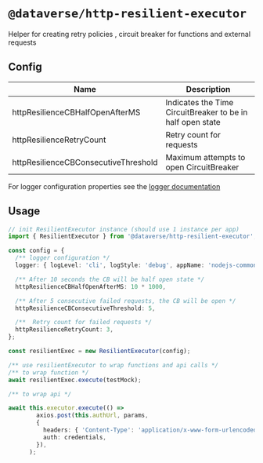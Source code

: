 # `@dataverse/http-resilient-executor`

Helper for creating retry policies , circuit breaker for functions and external requests

## Config

| Name                                        | Description                                                           |
| ------------------------------------------- | --------------------------------------------------------------------- |
| httpResilienceCBHalfOpenAfterMS             | Indicates the Time CircuitBreaker to be in half open state            |
| httpResilienceRetryCount                    | Retry count for requests                                              |
| httpResilienceCBConsecutiveThreshold        | Maximum attempts to open CircuitBreaker                               |

For logger configuration properties see the
[logger documentation](https://gitlab.byteprophecy.accenture.com/dataverse/common-nodejs-components/blob/develop/packages/logger/README.md)


## Usage

```typescript
// init ResilientExecutor instance (should use 1 instance per app)
import { ResilientExecutor } from '@dataverse/http-resilient-executor';

const config = {
  /** logger configuration */
  logger: { logLevel: 'cli', logStyle: 'debug', appName: 'nodejs-commons',moduleName: 'ResilientExecutor' },

  /** After 10 seconds the CB will be half open state */
  httpResilienceCBHalfOpenAfterMS: 10 * 1000,

  /** After 5 consecutive failed requests, the CB will be open */
  httpResilienceCBConsecutiveThreshold: 5,

  /**  Retry count for failed requests */
  httpResilienceRetryCount: 3,
};

const resilientExec = new ResilientExecutor(config);

/** use resilientExecutor to wrap functions and api calls */
/** to wrap function */
await resilientExec.execute(testMock);

/** to wrap api */

await this.executor.execute(() =>
        axios.post(this.authUrl, params,
        {
          headers: { 'Content-Type': 'application/x-www-form-urlencoded'},
          auth: credentials,
        }),
      );

```
